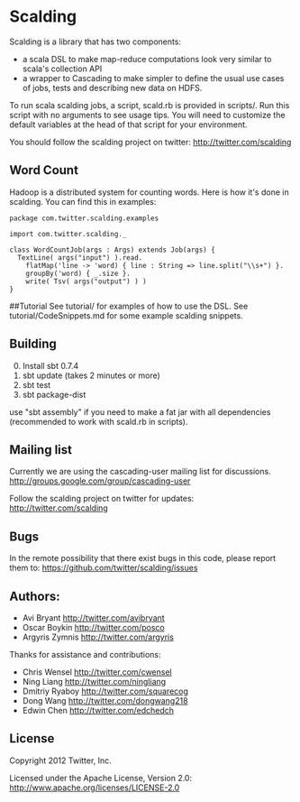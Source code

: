 # Scalding
Scalding is a library that has two components:

* a scala DSL to make map-reduce computations look very similar to scala's collection API
* a wrapper to Cascading to make simpler to define the usual use cases of jobs, tests and describing new data on HDFS.

To run scala scalding jobs, a script, scald.rb is provided in scripts/. Run this script
with no arguments to see usage tips.  You will need to customize the default variables
at the head of that script for your environment.

You should follow the scalding project on twitter: <http://twitter.com/scalding>

## Word Count
Hadoop is a distributed system for counting words.  Here is how it's done in scalding.  You can find this in examples:

    package com.twitter.scalding.examples
    
    import com.twitter.scalding._
    
    class WordCountJob(args : Args) extends Job(args) {
      TextLine( args("input") ).read.
        flatMap('line -> 'word) { line : String => line.split("\\s+") }.
        groupBy('word) { _.size }.
        write( Tsv( args("output") ) )
    }

##Tutorial
See tutorial/ for examples of how to use the DSL.  See tutorial/CodeSnippets.md for some
example scalding snippets.

## Building
0. Install sbt 0.7.4
1. sbt update (takes 2 minutes or more)
2. sbt test
3. sbt package-dist

use "sbt assembly" if you need to make a fat jar with all dependencies (recommended to work with
scald.rb in scripts).

## Mailing list

Currently we are using the cascading-user mailing list for discussions.
<http://groups.google.com/group/cascading-user>

Follow the scalding project on twitter for updates: <http://twitter.com/scalding>

## Bugs
In the remote possibility that there exist bugs in this code, please report them to:
<https://github.com/twitter/scalding/issues>

## Authors:
* Avi Bryant <http://twitter.com/avibryant>
* Oscar Boykin <http://twitter.com/posco>
* Argyris Zymnis <http://twitter.com/argyris>

Thanks for assistance and contributions:

* Chris Wensel <http://twitter.com/cwensel>
* Ning Liang <http://twitter.com/ningliang>
* Dmitriy Ryaboy <http://twitter.com/squarecog>
* Dong Wang <http://twitter.com/dongwang218>
* Edwin Chen <http://twitter.com/edchedch>

## License
Copyright 2012 Twitter, Inc.

Licensed under the Apache License, Version 2.0: http://www.apache.org/licenses/LICENSE-2.0